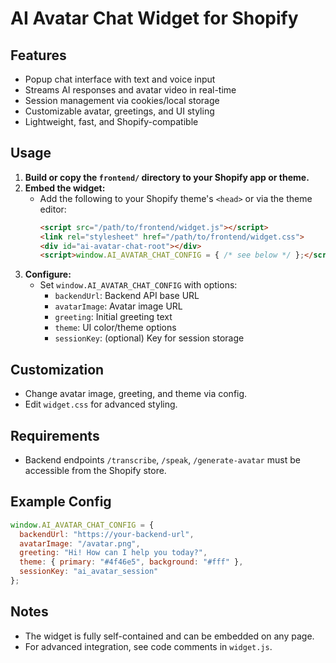 # AI Avatar Chat Widget for Shopify

## Features
- Popup chat interface with text and voice input
- Streams AI responses and avatar video in real-time
- Session management via cookies/local storage
- Customizable avatar, greetings, and UI styling
- Lightweight, fast, and Shopify-compatible

## Usage
1. **Build or copy the `frontend/` directory to your Shopify app or theme.**
2. **Embed the widget:**
   - Add the following to your Shopify theme's `<head>` or via the theme editor:
     ```html
     <script src="/path/to/frontend/widget.js"></script>
     <link rel="stylesheet" href="/path/to/frontend/widget.css">
     <div id="ai-avatar-chat-root"></div>
     <script>window.AI_AVATAR_CHAT_CONFIG = { /* see below */ };</script>
     ```
3. **Configure:**
   - Set `window.AI_AVATAR_CHAT_CONFIG` with options:
     - `backendUrl`: Backend API base URL
     - `avatarImage`: Avatar image URL
     - `greeting`: Initial greeting text
     - `theme`: UI color/theme options
     - `sessionKey`: (optional) Key for session storage

## Customization
- Change avatar image, greeting, and theme via config.
- Edit `widget.css` for advanced styling.

## Requirements
- Backend endpoints `/transcribe`, `/speak`, `/generate-avatar` must be accessible from the Shopify store.

## Example Config
```js
window.AI_AVATAR_CHAT_CONFIG = {
  backendUrl: "https://your-backend-url",
  avatarImage: "/avatar.png",
  greeting: "Hi! How can I help you today?",
  theme: { primary: "#4f46e5", background: "#fff" },
  sessionKey: "ai_avatar_session"
};
```

## Notes
- The widget is fully self-contained and can be embedded on any page.
- For advanced integration, see code comments in `widget.js`. 